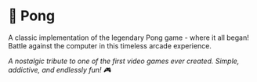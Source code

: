 # 🏓 Pong
A classic implementation of the legendary Pong game - where it all began! Battle against the computer in this timeless arcade experience.

*A nostalgic tribute to one of the first video games ever created. Simple, addictive, and endlessly fun! 🎮*
